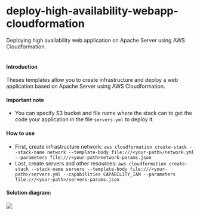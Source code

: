 # deploy-high-availability-webapp-cloudformation
Deploying high availability web application on Apache Server using AWS Cloudformation.
<br/>
<br/>
<h4>Introduction</h4>
Theses templates allow you to create infrastructure and deploy a web application based on Apache Server using AWS Cloudformation.
<br/>
<h4>Important note</h4>
<ul>
  <li>You can specify S3 bucket and file name where the stack can to get the code your application in the file <code>servers.yml</code> to deploy it.</li>
</ul>  
<h4>How to use</h4>
<ul>
  <li>First, create infrastructure network: <code>aws cloudformation create-stack --stack-name network --template-body file:///&#60your-path&#62/network.yml --parameters file:///&#60your-path&#62network-params.json</code></li>
    <li>Last, create servers and other resources: <code>aws cloudformation create-stack --stack-name servers --template-body file:///&#60your-path&#62/servers.yml --capabilities CAPABILITY_IAM --parameters file:///&#60your-path&#62/servers-params.json</code></li>  
 </ul>
<h4>Solution diagram:</h4>
<img src="https://github.com/Waelson/deploy-high-availability-webapp-cloudformation/blob/master/diagram.png">
